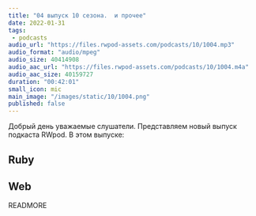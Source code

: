 ```yaml
---
title: "04 выпуск 10 сезона.  и прочее"
date: 2022-01-31
tags:
 - podcasts
audio_url: "https://files.rwpod-assets.com/podcasts/10/1004.mp3"
audio_format: "audio/mpeg"
audio_size: 40414908
audio_aac_url: "https://files.rwpod-assets.com/podcasts/10/1004.m4a"
audio_aac_size: 40159727
duration: "00:42:01"
small_icon: mic
main_image: "/images/static/10/1004.png"
published: false
---
```


Добрый день уважаемые слушатели. Представляем новый выпуск подкаста RWpod. В этом выпуске:

## Ruby



## Web




READMORE
